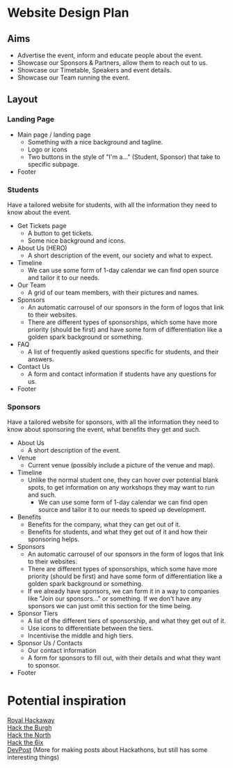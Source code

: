 # Website Design Plan

## Aims
- Advertise the event, inform and educate people about the event.
- Showcase our Sponsors & Partners, allow them to reach out to us.
- Showcase our Timetable, Speakers and event details.
- Showcase our Team running the event.

## Layout
### Landing Page
- Main page / landing page
  - Something with a nice background and tagline.
  - Logo or icons
  - Two buttons in the style of "I'm a..." (Student, Sponsor) that take to specific subpage.
- Footer

### Students
Have a tailored website for students, with all the information they need to know about the event.

- Get Tickets page
  - A button to get tickets.
  - Some nice background and icons.
- About Us (HERO)
  - A short description of the event, our society and what to expect.
- Timeline
  - We can use some form of 1-day calendar we can find open source and tailor it to our needs.
- Our Team
  - A grid of our team members, with their pictures and names.
- Sponsors
  - An automatic carrousel of our sponsors in the form of logos that link to their websites.
  - There are different types of sponsorships, which some have more priority (should be first) and have some form of differentiation like a golden spark background or something.
- FAQ
  - A list of frequently asked questions specific for students, and their answers.
- Contact Us
  - A form and contact information if students have any questions for us.
- Footer

### Sponsors
Have a tailored website for sponsors, with all the information they need to know about sponsoring the event, what benefits they get and such.

- About Us
  - A short description of the event.
- Venue
  - Current venue (possibly include a picture of the venue and map).
- Timeline
  - Unlike the normal student one, they can hover over potential blank spots, to get information on any workshops they may want to run and such.
    - We can use some form of 1-day calendar we can find open source and tailor it to our needs to speed up development.
- Benefits
  - Benefits for the company, what they can get out of it.
  - Benefits for students, and what they get out of it and how their sponsoring helps.
- Sponsors
  - An automatic carrousel of our sponsors in the form of logos that link to their websites.
  - There are different types of sponsorships, which some have more priority (should be first) and have some form of differentiation like a golden spark background or something.
  - If we already have sponsors, we can form it in a way to companies like "Join our sponsors..." or something. If we don't have any sponsors we can just omit this section for the time being.
- Sponsor Tiers
  - A list of the different tiers of sponsorship, and what they get out of it.
  - Use icons to differentiate between the tiers.
  - Incentivise the middle and high tiers.
- Sponsor Us / Contacts
  - Our contact information
  - A form for sponsors to fill out, with their details and what they want to sponsor.
- Footer

# Potential inspiration
[Royal Hackaway](https://www.royalhackaway.com/)<br>
[Hack the Burgh](https://hacktheburgh.com/)<br>
[Hack the North](https://hackthenorth.com/)<br>
[Hack the 6ix](https://hackthe6ix.com/)<br>
[DevPost](https://kyroz.devpost.com/?ref_feature=challenge&ref_medium=similar-hackathons) (More for making posts about Hackathons, but still has some interesting things)
